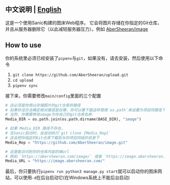 ## 中文说明 | [English](https://github.com/AberSheeran/upload/blob/master/README-En.md)

这是一个使用Sanic构建的图床Web程序。
它会将图片存储在你指定的Git仓库，并且从服务器删除它（以此减轻服务器压力）。例如 [AberSheeran/image](https://github.com/AberSheeran/image)

## How to use

你的系统里必须已经安装了`pipenv`与`git`，如果没有，请去安装，然后使用以下命令

1. `git clone https://github.com/AberSheeran/upload.git`
2. `cd upload`
3. `pipenv sync`

接下来，你需要修改`main/config`里面的三个配置

```python
# 这必须是你用以存储图片的git仓库的路径
# 如果你没办法确定绝对路径是在哪，你可以像下面这样使用`os.path`来设置为项目同路径下的image文件夹里
# 当然，你需要修改image为你自己的git仓库名称
Media_DIR = os.path.join(os.path.dirname(BASE_DIR), "image")

# 如果 Media_DIR 路径不存在，
# 在Sanic启动时，会自动执行`git clone {Media_Rep}`
# 这会把你指定的Git仓库下载到与你项目同级的目录下
Media_Rep = "https://github.com/AberSheeran/image.git"

# 这是能访问到你的仓库内容的根url
# 例如 `https://abersheeran.com/image/` 或者 `https://image.abersheeran.com`
Media_URL = "https://image.abersheeran.com/"
```

最后，你只要执行`pipenv run python3 manage.py start`就可以启动你的图床网站，可以使用`-d`在后台启动它(在Windows系统上不能后台启动)
